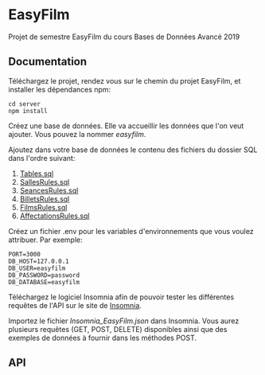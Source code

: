 # EasyFilm

Projet de semestre EasyFilm du cours Bases de Données Avancé 2019

## Documentation

Téléchargez le projet, rendez vous sur le chemin du projet EasyFilm, et installer les dépendances npm:

    cd server
    npm install

Créez une base de données. Elle va accueillir les données que l'on veut ajouter. Vous pouvez la nommer _easyfilm_.

Ajoutez dans votre base de données le contenu des fichiers du dossier SQL dans l'ordre suivant:

1. [Tables.sql](https://github.com/granpepito/EasyFilm/blob/master/SQL/Tables.sql)
2. [SallesRules.sql](https://github.com/granpepito/EasyFilm/blob/master/SQL/SallesRules.sql)
3. [SeancesRules.sql](https://github.com/granpepito/EasyFilm/blob/master/SQL/SeancesRules.sql)
4. [BilletsRules.sql](https://github.com/granpepito/EasyFilm/blob/master/SQL/BilletsRules.sql)
5. [FilmsRules.sql](https://github.com/granpepito/EasyFilm/blob/master/SQL/FilmsRules.sql)
6. [AffectationsRules.sql](https://github.com/granpepito/EasyFilm/blob/master/SQL/AffectationsRules.sql)

Créez un fichier .env pour les variables d'environnements que vous voulez attribuer. Par exemple:

    PORT=3000
    DB_HOST=127.0.0.1
    DB_USER=easyfilm
    DB_PASSWORD=password
    DB_DATABASE=easyfilm

Téléchargez le logiciel Insomnia afin de pouvoir tester les différentes requêtes de l'API
sur le site de [Insomnia](https://insomnia.rest).

Importez le fichier _Insomnia_EasyFilm.json_ dans Insomnia. Vous aurez plusieurs requêtes (GET, POST, DELETE) disponibles ainsi que des exemples de données à fournir dans les méthodes POST.

## API
